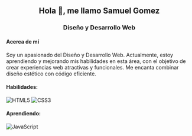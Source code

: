 <div align="center"> 
  
   ## Hola 👋, me llamo Samuel Gomez
   
</div>
<div align="center">
  
  ### Diseño y Desarrollo Web
  
</div>

#### Acerca de mí
Soy un apasionado del Diseño y Desarrollo Web. Actualmente, estoy aprendiendo y mejorando mis habilidades en esta área, con el objetivo de crear experiencias web atractivas y funcionales. Me encanta combinar diseño estético con código eficiente.

#### Habilidades:  
![HTML5](https://img.shields.io/badge/html5-%23E34F26.svg?style=for-the-badge&logo=html5&logoColor=white) ![CSS3](https://img.shields.io/badge/css3-%231572B6.svg?style=for-the-badge&logo=css3&logoColor=white)

#### Aprendiendo:  
![JavaScript](https://img.shields.io/badge/javascript-%23323330.svg?style=for-the-badge&logo=javascript&logoColor=%23F7DF1E)
